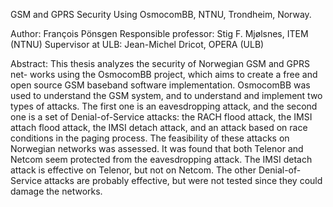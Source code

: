GSM and GPRS Security Using OsmocomBB, NTNU, Trondheim, Norway.

Author:                 François Pönsgen
Responsible professor:  Stig F. Mjølsnes, ITEM (NTNU)
Supervisor at ULB:      Jean-Michel Dricot, OPERA (ULB)

Abstract:
This thesis analyzes the security of Norwegian GSM and GPRS net-
works using the OsmocomBB project, which aims to create a free and
open source GSM baseband software implementation. OsmocomBB was
used to understand the GSM system, and to understand and implement
two types of attacks. The first one is an eavesdropping attack, and the
second one is a set of Denial-of-Service attacks: the RACH flood attack,
the IMSI attach flood attack, the IMSI detach attack, and an attack
based on race conditions in the paging process.
The feasibility of these attacks on Norwegian networks was assessed.
It was found that both Telenor and Netcom seem protected from the
eavesdropping attack. The IMSI detach attack is effective on Telenor,
but not on Netcom. The other Denial-of-Service attacks are probably
effective, but were not tested since they could damage the networks.